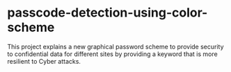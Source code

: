 # passcode-detection-using-color-scheme
This project explains a new graphical password scheme to provide security to confidential data for different sites by providing a keyword that is more resilient to Cyber attacks. 
